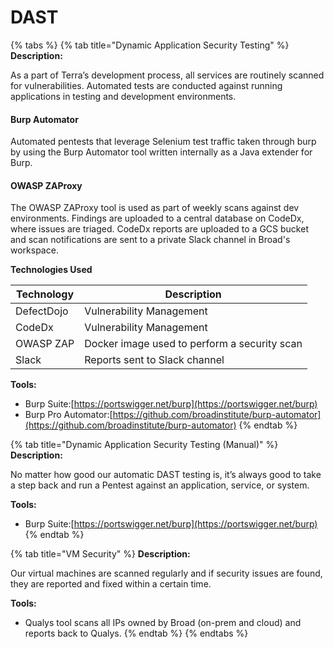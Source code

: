 # DAST

{% tabs %}
{% tab title="Dynamic Application Security Testing" %}
**Description:**

As a part of Terra’s development process, all services are routinely scanned for vulnerabilities. Automated tests are conducted against running applications in testing and development environments.

#### Burp Automator

Automated pentests that leverage Selenium test traffic taken through burp by using the Burp Automator tool written internally as a Java extender for Burp.

#### OWASP ZAProxy

The OWASP ZAProxy tool is used as part of weekly scans against dev environments. Findings are uploaded to a central database on CodeDx, where issues are triaged. CodeDx reports are uploaded to a GCS bucket and scan notifications are sent to a private Slack channel in Broad's workspace.

**Technologies Used**

| **Technology** | **Description**                              |
| -------------- | -------------------------------------------- |
| DefectDojo     | Vulnerability Management                     |
| CodeDx         | Vulnerability Management                     |
| OWASP ZAP      | Docker image used to perform a security scan |
| Slack          | Reports sent to Slack channel                |

**Tools:**

* Burp Suite:[https://portswigger.net/burp](https://portswigger.net/burp)
* Burp Pro Automator:[https://github.com/broadinstitute/burp-automator](https://github.com/broadinstitute/burp-automator)
{% endtab %}

{% tab title="Dynamic Application Security Testing (Manual)" %}
**Description:**

No matter how good our automatic DAST testing is, it’s always good to take a step back and run a Pentest against an application, service, or system.

**Tools:**

* Burp Suite:[https://portswigger.net/burp](https://portswigger.net/burp)
{% endtab %}

{% tab title="VM Security" %}
**Description:**

Our virtual machines are scanned regularly and if security issues are found, they are reported and fixed within a certain time.

**Tools:**

* Qualys tool scans all IPs owned by Broad (on-prem and cloud) and reports back to Qualys.
{% endtab %}
{% endtabs %}
